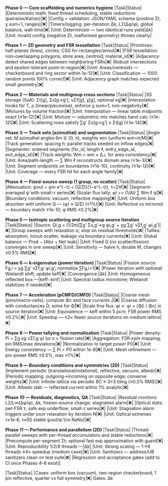 **Phase 0 — Core scaffolding and numerics hygiene**
|Task|Status|
|Deterministic math: fixed thread scheduling, stable reductions (pairwise/Kahan)|❌|
|Config + validation: JSON/YAML schema (positive Σt, χ sum=1, ranges)|❌|
|Timers/logging: per-iteration Δk, L2(Δφ/φ), global balance, wall-time|❌|
|Unit: Determinism — two identical runs yield|Δk|
|Unit: Invalid config (negative Σt, malformed geometry) throws clearly|

**Phase 1 — 2D geometry and FSR tessellation**
|Task|Status|
|Primitives: half-planes (lines), circles; CSG for rectangles/annuli|❌|
|FSR tessellation: non-overlapping polygons; store area, centroid, material_id|❌|
|Adjacency: detect shared edges between neighboring FSRs|❌|
|Robust intersections and epsilon-tolerant point-in-region|❌|
|Unit: Areas/centroids — checkerboard and ring sector within 1e-12|❌|
|Unit: Classification — 1000 random points 100% correct|❌|
|Unit: Adjacency graph matches expected small geometry|❌|

**Phase 2 — Materials and multigroup cross sections**
|Task|Status|
|XS storage (SoA): Σt[g], Σs[g→g’], νΣf[g], χ[g], optional κg|❌|
|Interpolation hooks for T, ρ (linear/piecewise), enforce χ sum=1, non-negativity|❌|
|Mixtures by volume fraction|❌|
|Unit: Interpolation — linear table midpoints exact (≤1e-12)|❌|
|Unit: Mixture — volumetric mix matches hand calc (≤1e-12)|❌|
|Unit: Scattering rows satisfy ∑g’ Σs[g→g’] ≤ Σt[g] (≤1e-14)|❌|

**Phase 3 — Track sets (azimuthal) and segmentation**
|Task|Status|
|Angle set: M azimuthal angles θm ∈ [0, π), weights wm (uniform wm=π/M)|❌|
|Track generation: spacing h; parallel tracks seeded on inflow edges|❌|
|Segmenter: ordered segments {fsr_id, length ℓ, entry_edge_id, exit_edge_id}|❌|
|Track weights: Wm = wm × Δ⊥ for area consistency|❌|
|Unit: Area/path-length — ∑ Wm ℓ reconstructs domain area (≤1e-3)|❌|
|Unit: Segment endpoints on boundaries (≤1e-10), continuity (≤1e-12)|❌|
|Unit: Coverage — every FSR hit for each angle family|❌|

**Phase 4 — Fixed-source sweep (1 group, no scatter)**
|Task|Status|
|Attenuation: ψout = ψin e^(−τ) + (Q/Σt)(1−e^(−τ)), τ=Σtℓ|❌|
|Segment-averaged ψ̄ with small-τ series|❌|
|Scalar flux tally: φi += (1/Ai) ∑ Wm ℓ ψ̄|❌|
|Boundary conditions: vacuum, reflective mapping|❌|
|Unit: Uniform box absorber with uniform Q — ⟨φ⟩ ≈ Q/Σt (≤1%)|❌|
|Unit: Reflective vs mirrored — boundary match ≤1e-10; φ RMS ≤0.2%|❌|

**Phase 5 — Isotropic scattering and multigroup source iteration**
|Task|Status|
|Source: Qi,g = (1/2π)[∑g’ Σs,g’→g φi,g’ + χg ∑g’ νΣf,g’ φi,g’]|❌|
|Group sweeps with relaxation α; stop on residual thresholds|❌|
|Tallies: absorption, in/out-scatter, leakage via boundary currents|❌|
|Unit: Global balance — Prod − (Abs + Net leak)|
|Unit: Fixed Q (no scatter/fission) converges in one sweep|❌|
|Unit: Sensitivity — halve h, double M, changes ≤0.5% RMS|❌|

**Phase 6 — k-eigenvalue (power iteration)**
|Task|Status|
|Fission source: Fg,i = χg ∑g’ νΣf,g’ φi,g’; normalize ∑Fg,i=1|❌|
|Power iteration with optional Wielandt shift; update keff|❌|
|Convergence:|Δk|
|Unit: Homogeneous reflected box —|keff−kinf|
|Unit: Spectral radius monotone; Wielandt stabilizes if needed|❌|

**Phase 7 — Acceleration (pCMFD/CMFD)**
|Task|Status|
|Coarse mesh (pins/macro-cells); compute Φc and face currents Ĵ|❌|
|Coarse diffusion with conductances D̂; solve for Φ̂|❌|
|Scale fine flux: φi ← φi × (Φ̂c / Φc) in source iteration|❌|
|Unit: Equivalence — keff within 5 pcm; FSR power RMS ≤0.2%|❌|
|Unit: Speedup — ≥2× fewer source iterations on medium lattice|❌|

**Phase 8 — Power tallying and normalization**
|Task|Status|
|Power density: Pi = ∑g κg νΣf,g φi (or κ × fission rate)|❌|
|Aggregation: FSR→pin mapping; pin RMS/max deviations|❌|
|Normalization to target power P0|❌|
|Unit: Energy consistency — ∑ Pi = P0 within 1e-8|❌|
|Unit: Mesh refinement — pin-power RMS ≤0.5%, max ≤1%|❌|

**Phase 9 — Boundary conditions and symmetries (2D)**
|Task|Status|
|Implement periodic (translational/rotational), reflective, vacuum, albedo|❌|
|Periodic mapping: outgoing→incoming on opposite edge; conserve weights|❌|
|Unit: Infinite lattice via periodic BC ≈ 3×3 tiling (≤0.3% RMS)|❌|
|Unit: Albedo slab — reflected current within 1% analytic|❌|

**Phase 10 — Residuals, diagnostics, QA**
|Task|Status|
|Residual monitors: L2/L∞(Δφ/φ), Δk, fission-source change; stagnation alarm|❌|
|Optical stats: per-FSR τ; safe exp underflow; small-τ series|❌|
|Unit: Stagnation alarm triggers under poor relaxation by iteration N|❌|
|Unit: Optical extremes τ≈1e-6, τ≈50 stable ψout/ψ̄ (no NaNs)|❌|

**Phase 11 — Performance and parallelism (2D)**
|Task|Status|
|Thread-parallel sweeps with per-thread accumulators and stable reductions|❌|
|Precompute per-segment Σt; optional fast exp approximation with guard|❌|
|Unit: Reproducibility 1/2/8 threads —|Δk|
|Unit: Strong scaling — 1→8 threads ≥4× speedup (medium case)|❌|
|Unit: Sanitizers — address/UB sanitizers clean on test suite|❌|
|Regression and acceptance gates (add to CI once Phases 4–8 exist)|

|Task|Status|
|Cases: uniform box (vacuum), two-region checkerboard, 1 pin reflective, quarter vs full symmetry|❌|
Gates:
Δk
